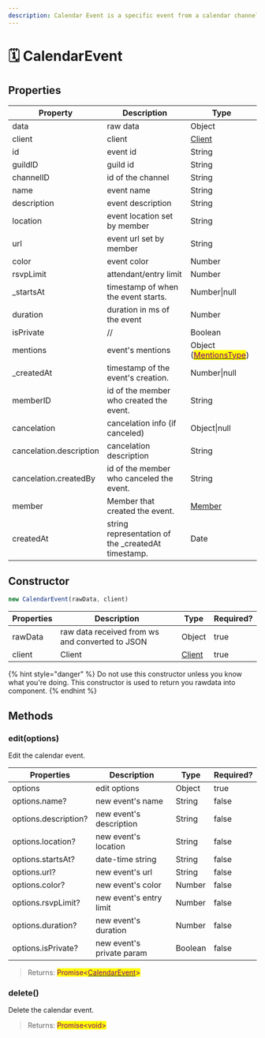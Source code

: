 ```yaml
---
description: Calendar Event is a specific event from a calendar channel, so obvious.
---
```


# 🗓 CalendarEvent

## Properties

| Property                | Description                                         | Type                                                                                 |
| ----------------------- | --------------------------------------------------- | ------------------------------------------------------------------------------------ |
| data                    | raw data                                            | Object                                                                               |
| client                  | client                                              | [Client](client.md)                                                                  |
| id                      | event id                                            | String                                                                               |
| guildID                 | guild id                                            | String                                                                               |
| channelID               | id of the channel                                   | String                                                                               |
| name                    | event name                                          | String                                                                               |
| description             | event description                                   | String                                                                               |
| location                | event location set by member                        | String                                                                               |
| url                     | event url set by member                             | String                                                                               |
| color                   | event color                                         | Number                                                                               |
| rsvpLimit               | attendant/entry limit                               | Number                                                                               |
| \_startsAt              | timestamp of when the event starts.                 | Number\|null                                                                         |
| duration                | duration in ms of the event                         | Number                                                                               |
| isPrivate               | //                                                  | Boolean                                                                              |
| mentions                | event's mentions                                    | Object ([<mark style="color:purple;">MentionsType</mark>](../types/mentionstype.md)) |
| \_createdAt             | timestamp of the event's creation.                  | Number\|null                                                                         |
| memberID                | id of the member who created the event.             | String                                                                               |
| cancelation             | cancelation info (if canceled)                      | Object\|null                                                                         |
| cancelation.description | cancelation description                             | String                                                                               |
| cancelation.createdBy   | id of the member who canceled the event.            | String                                                                               |
| member                  | Member that created the event.                      | [Member](member.md)                                                                  |
| createdAt               | string representation of the \_createdAt timestamp. | Date                                                                                 |

## Constructor

```javascript
new CalendarEvent(rawData, client)
```

| Properties | Description                                     | Type                | Required? |
| ---------- | ----------------------------------------------- | ------------------- | --------- |
| rawData    | raw data received from ws and converted to JSON | Object              | true      |
| client     | Client                                          | [Client](client.md) | true      |

{% hint style="danger" %}
Do not use this constructor unless you know what you're doing. This constructor is used to return you rawdata into component.
{% endhint %}

## Methods

### edit(options)

Edit the calendar event.

| Properties           | Description               | Type    | Required? |
| -------------------- | ------------------------- | ------- | --------- |
| options              | edit options              | Object  | true      |
| options.name?        | new event's name          | String  | false     |
| options.description? | new event's description   | String  | false     |
| options.location?    | new event's location      | String  | false     |
| options.startsAt?    | date-time string          | String  | false     |
| options.url?         | new event's url           | String  | false     |
| options.color?       | new event's color         | Number  | false     |
| options.rsvpLimit?   | new event's entry limit   | Number  | false     |
| options.duration?    | new event's duration      | Number  | false     |
| options.isPrivate?   | new event's private param | Boolean | false     |

> Returns: <mark style="color:purple;">Promise<</mark>[<mark style="color:purple;">CalendarEvent</mark>](calendarevent.md)<mark style="color:purple;">></mark>

### delete()

Delete the calendar event.

> Returns: <mark style="color:purple;">Promise\<void></mark>
